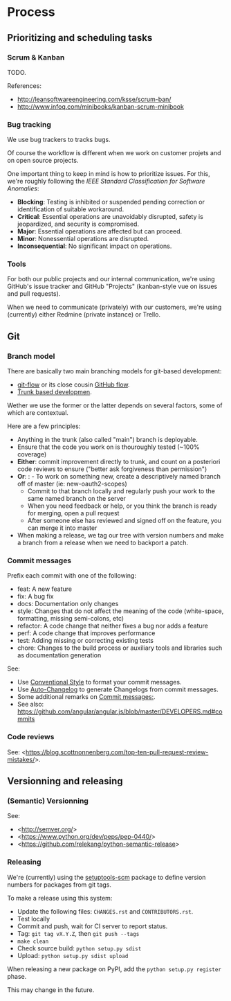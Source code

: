 # Process

## Prioritizing and scheduling tasks

### Scrum & Kanban

TODO.

References:

- <http://leansoftwareengineering.com/ksse/scrum-ban/>
- <http://www.infoq.com/minibooks/kanban-scrum-minibook>

### Bug tracking

We use bug trackers to tracks bugs.

Of course the workflow is different when we work on customer projets and on open source projects.

One important thing to keep in mind is how to prioritize issues. For this, we're roughly following the *IEEE Standard Classification for Software Anomalies*:

- **Blocking**: Testing is inhibited or suspended pending correction or identification of suitable workaround.
- **Critical**: Essential operations are unavoidably disrupted, safety is jeopardized, and security is compromised.
- **Major**: Essential operations are affected but can proceed.
- **Minor**: Nonessential operations are disrupted.
- **Inconsequential**: No significant impact on operations.

### Tools

For both our public projects and our internal communication, we're using GitHub's issue tracker and GitHub "Projects" (kanban-style vue on issues and pull requests).

When we need to communicate (privately) with our customers, we're using (currently) either Redmine (private instance) or Trello.

## Git

### Branch model

There are basically two main branching models for git-based development:

- [git-flow](http://nvie.com/posts/a-successful-git-branching-model/) or its close cousin [GitHub flow](http://scottchacon.com/2011/08/31/github-flow.html).
- [Trunk based developmen](https://trunkbaseddevelopment.com/).

Wether we use the former or the latter depends on several factors, some of which are contextual.

Here are a few principles:

- Anything in the trunk (also called "main") branch is deployable.
- Ensure that the code you work on is thouroughly tested (~100% coverage)
- **Either**: commit improvement directly to trunk, and count on a posteriori code reviews to ensure ("better ask forgiveness than permission")
- **Or**:
  : - To work on something new, create a descriptively named branch off of master (ie: new-oauth2-scopes)
    - Commit to that branch locally and regularly push your work to the same named branch on the server
    - When you need feedback or help, or you think the branch is ready for merging, open a pull request
    - After someone else has reviewed and signed off on the feature, you can merge it into master
- When making a release, we tag our tree with version numbers and make a branch from a release when we need to backport a patch.

### Commit messages

Prefix each commit with one of the following:

- feat: A new feature
- fix: A bug fix
- docs: Documentation only changes
- style: Changes that do not affect the meaning of the code (white-space, formatting, missing semi-colons, etc)
- refactor: A code change that neither fixes a bug nor adds a feature
- perf: A code change that improves performance
- test: Adding missing or correcting existing tests
- chore: Changes to the build process or auxiliary tools and libraries such as documentation generation

See:

- Use [Conventional Style](https://www.conventionalcommits.org/en/v1.0.0/) to format your commit messages.
- Use [Auto-Changelog](https://github.com/KeNaCo/auto-changelog) to generate Changelogs from commit messages.
- Some additional remarks on [Commit messages:](https://github.com/RomuloOliveira/commit-messages-guide).
- See also: <https://github.com/angular/angular.js/blob/master/DEVELOPERS.md#commits>

### Code reviews

See: \<<https://blog.scottnonnenberg.com/top-ten-pull-request-review-mistakes/>>.

## Versionning and releasing

### (Semantic) Versionning

See:

- \<<http://semver.org/>>
- \<<https://www.python.org/dev/peps/pep-0440/>>
- \<<https://github.com/relekang/python-semantic-release>>

### Releasing

We're (currently) using the [setuptools-scm](https://github.com/pypa/setuptools_scm) package to define version numbers for packages from git tags.

To make a release using this system:

- Update the following files: `CHANGES.rst` and `CONTRIBUTORS.rst`.
- Test locally
- Commit and push, wait for CI server to report status.
- Tag: `git tag vX.Y.Z`, then `git push --tags`
- `make clean`
- Check source build: `python setup.py sdist`
- Upload: `python setup.py sdist upload`

When releasing a new package on PyPI, add the `python setup.py register` phase.

This may change in the future.
